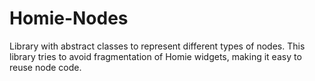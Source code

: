 # Homie-Nodes
Library with abstract classes to represent different types of nodes.
This library tries to avoid fragmentation of Homie widgets, making it
easy to reuse node code.
